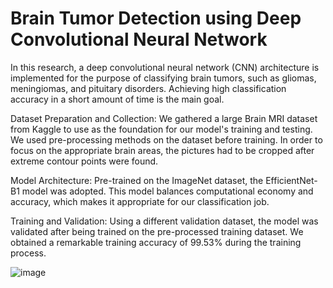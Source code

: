 # Brain Tumor Detection using Deep Convolutional Neural Network
In this research, a deep convolutional neural network (CNN) architecture is implemented for the purpose of classifying brain tumors, such as gliomas, meningiomas, and pituitary disorders. Achieving high classification accuracy in a short amount of time is the main goal.

Dataset Preparation and Collection: We gathered a large Brain MRI dataset from Kaggle to use as the foundation for our model's training and testing. We used pre-processing methods on the dataset before training. In order to focus on the appropriate brain areas, the pictures had to be cropped after extreme contour points were found.

Model Architecture: Pre-trained on the ImageNet dataset, the EfficientNet-B1 model was adopted. This model balances computational economy and accuracy, which makes it appropriate for our classification job.

Training and Validation: Using a different validation dataset, the model was validated after being trained on the pre-processed training dataset. We obtained a remarkable training accuracy of 99.53% during the training process.

![image](https://github.com/KapaBhavana01/My_MachineLearning_Journey/assets/163066152/4460b989-aa53-4a59-8f39-ff9a0eadfc6c)

